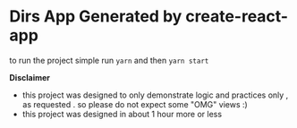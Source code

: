 # Dirs App Generated by create-react-app

to run the project simple run `yarn` and then `yarn start`


**Disclaimer**

- this project was designed to only demonstrate logic and practices only , as requested . so please do not expect some "OMG" views :) 
- this project was designed in about 1 hour more or less
